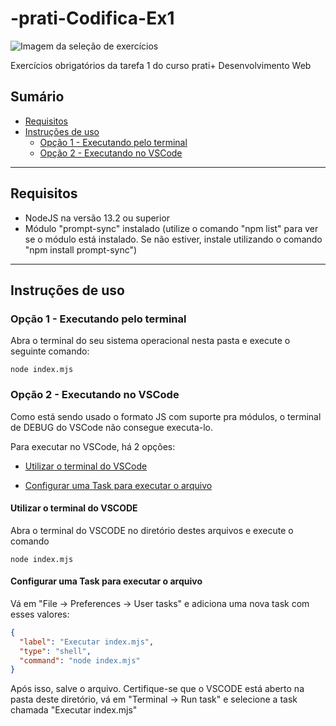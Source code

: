 # -prati-Codifica-Ex1

![Imagem da seleção de exercícios](https://github.com/user-attachments/assets/7fb4b5b0-a6a0-4c13-8d86-1b4029a35413)

Exercícios obrigatórios da tarefa 1 do curso prati+ Desenvolvimento Web

## Sumário

- [Requisitos](#Requisitos)
- [Instruções de uso](#instrucoes-uso)
  - [Opção 1 - Executando pelo terminal](#inst-uso-op1)
  - [Opção 2 - Executando no VSCode](#inst-uso-op2)

---

## <a name="requisitos"> Requisitos

- NodeJS na versão 13.2 ou superior
- Módulo "prompt-sync" instalado (utilize o comando "npm list" para ver se o módulo está instalado. Se não estiver, instale utilizando o comando "npm install prompt-sync")

---

## <a name="instrucoes-uso"> Instruções de uso

### <a name="inst-uso-op1"> Opção 1 - Executando pelo terminal

Abra o terminal do seu sistema operacional nesta pasta e execute o seguinte comando:

```console
node index.mjs
```

### <a name="inst-uso-op2"> Opção 2 - Executando no VSCode

Como está sendo usado o formato JS com suporte pra módulos, o terminal de DEBUG do VSCode não consegue executa-lo.

Para executar no VSCode, há 2 opções:

- [Utilizar o terminal do VSCode](#vscode-exec-terminal)

- [Configurar uma Task para executar o arquivo](#vscode-exec-task)

#### <a name="vscode-exec-terminal"> Utilizar o terminal do VSCODE

Abra o terminal do VSCODE no diretório destes arquivos e execute o comando

```console
node index.mjs
```

#### <a name="vscode-exec-task"> Configurar uma Task para executar o arquivo

Vá em "File -> Preferences -> User tasks" e adiciona uma nova task com esses valores:

```json
{
  "label": "Executar index.mjs",
  "type": "shell",
  "command": "node index.mjs"
}
```

Após isso, salve o arquivo. Certifique-se que o VSCODE está aberto na pasta deste diretório, vá em "Terminal -> Run task" e selecione a task chamada "Executar index.mjs"
